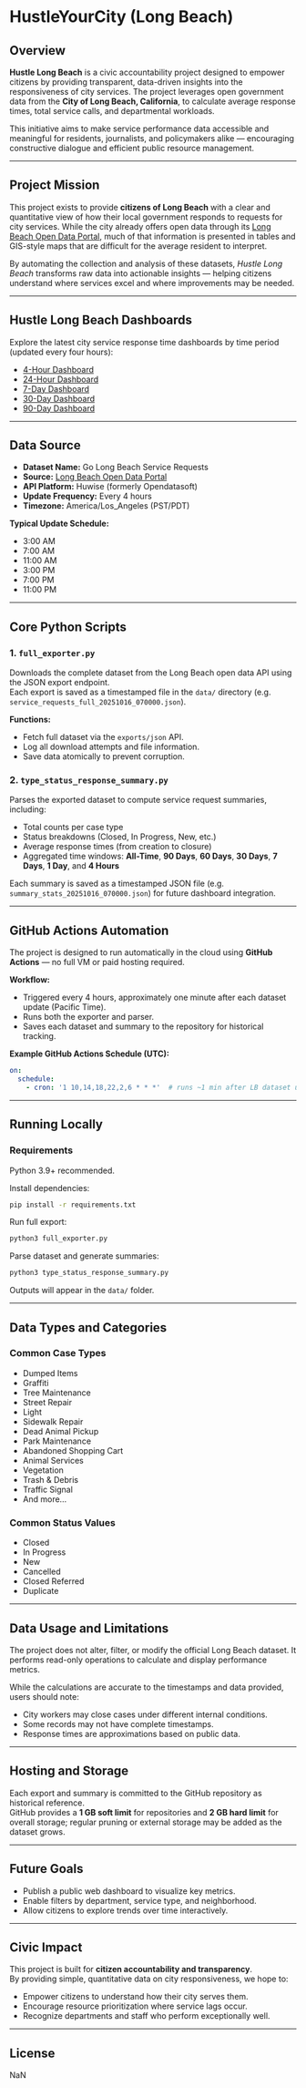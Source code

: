 # HustleYourCity (Long Beach)

## Overview
**Hustle Long Beach** is a civic accountability project designed to empower citizens by providing transparent, data-driven insights into the responsiveness of city services. The project leverages open government data from the **City of Long Beach, California**, to calculate average response times, total service calls, and departmental workloads.

This initiative aims to make service performance data accessible and meaningful for residents, journalists, and policymakers alike — encouraging constructive dialogue and efficient public resource management.

---

## Project Mission
This project exists to provide **citizens of Long Beach** with a clear and quantitative view of how their local government responds to requests for city services. While the city already offers open data through its [Long Beach Open Data Portal](https://longbeach.opendatasoft.com/), much of that information is presented in tables and GIS-style maps that are difficult for the average resident to interpret.

By automating the collection and analysis of these datasets, *Hustle Long Beach* transforms raw data into actionable insights — helping citizens understand where services excel and where improvements may be needed.

---

## Hustle Long Beach Dashboards

Explore the latest city service response time dashboards by time period (updated every four hours):

- [4-Hour Dashboard](https://davidkarnowski.github.io/HustleYourCity/data/dashboard/index_4hours.html)  
- [24-Hour Dashboard](https://davidkarnowski.github.io/HustleYourCity/data/dashboard/index_24hours.html)  
- [7-Day Dashboard](https://davidkarnowski.github.io/HustleYourCity/data/dashboard/index_7days.html)  
- [30-Day Dashboard](https://davidkarnowski.github.io/HustleYourCity/data/dashboard/index_30days.html)  
- [90-Day Dashboard](https://davidkarnowski.github.io/HustleYourCity/data/dashboard/index_90days.html)

---

## Data Source
- **Dataset Name:** Go Long Beach Service Requests  
- **Source:** [Long Beach Open Data Portal](https://longbeach.opendatasoft.com/api/explore/v2.1/console)  
- **API Platform:** Huwise (formerly Opendatasoft)  
- **Update Frequency:** Every 4 hours  
- **Timezone:** America/Los_Angeles (PST/PDT)  

**Typical Update Schedule:**  
- 3:00 AM  
- 7:00 AM  
- 11:00 AM  
- 3:00 PM  
- 7:00 PM  
- 11:00 PM  

---

## Core Python Scripts

### 1. `full_exporter.py`
Downloads the complete dataset from the Long Beach open data API using the JSON export endpoint.  
Each export is saved as a timestamped file in the `data/` directory (e.g. `service_requests_full_20251016_070000.json`).

**Functions:**
- Fetch full dataset via the `exports/json` API.
- Log all download attempts and file information.
- Save data atomically to prevent corruption.

### 2. `type_status_response_summary.py`
Parses the exported dataset to compute service request summaries, including:
- Total counts per case type
- Status breakdowns (Closed, In Progress, New, etc.)
- Average response times (from creation to closure)
- Aggregated time windows: **All-Time**, **90 Days**, **60 Days**, **30 Days**, **7 Days**, **1 Day**, and **4 Hours**

Each summary is saved as a timestamped JSON file (e.g. `summary_stats_20251016_070000.json`) for future dashboard integration.

---

## GitHub Actions Automation

The project is designed to run automatically in the cloud using **GitHub Actions** — no full VM or paid hosting required.

**Workflow:**
- Triggered every 4 hours, approximately one minute after each dataset update (Pacific Time).
- Runs both the exporter and parser.
- Saves each dataset and summary to the repository for historical tracking.

**Example GitHub Actions Schedule (UTC):**
```yaml
on:
  schedule:
    - cron: '1 10,14,18,22,2,6 * * *'  # runs ~1 min after LB dataset update in Pacific time
```

---

## Running Locally

### Requirements
Python 3.9+ recommended.

Install dependencies:
```bash
pip install -r requirements.txt
```

Run full export:
```bash
python3 full_exporter.py
```

Parse dataset and generate summaries:
```bash
python3 type_status_response_summary.py
```

Outputs will appear in the `data/` folder.

---

## Data Types and Categories

### Common Case Types
- Dumped Items  
- Graffiti  
- Tree Maintenance  
- Street Repair  
- Light  
- Sidewalk Repair  
- Dead Animal Pickup  
- Park Maintenance  
- Abandoned Shopping Cart  
- Animal Services  
- Vegetation  
- Trash & Debris  
- Traffic Signal  
- And more…

### Common Status Values
- Closed  
- In Progress  
- New  
- Cancelled  
- Closed Referred  
- Duplicate  

---

## Data Usage and Limitations

The project does not alter, filter, or modify the official Long Beach dataset. It performs read-only operations to calculate and display performance metrics.

While the calculations are accurate to the timestamps and data provided, users should note:
- City workers may close cases under different internal conditions.  
- Some records may not have complete timestamps.  
- Response times are approximations based on public data.  

---

## Hosting and Storage

Each export and summary is committed to the GitHub repository as historical reference.  
GitHub provides a **1 GB soft limit** for repositories and **2 GB hard limit** for overall storage; regular pruning or external storage may be added as the dataset grows.

---

## Future Goals
- Publish a public web dashboard to visualize key metrics.
- Enable filters by department, service type, and neighborhood.  
- Allow citizens to explore trends over time interactively.

---

## Civic Impact
This project is built for **citizen accountability and transparency**.  
By providing simple, quantitative data on city responsiveness, we hope to:
- Empower citizens to understand how their city serves them.  
- Encourage resource prioritization where service lags occur.  
- Recognize departments and staff who perform exceptionally well.  

---

## License
NaN
